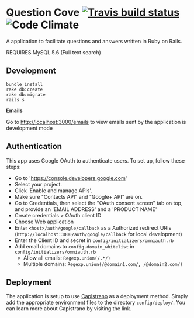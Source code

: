 # Question Cove [![Travis build status](https://travis-ci.org/severest/question-cove.svg?branch=master)](https://travis-ci.org/severest/question-cove) ![Code Climate](https://codeclimate.com/github/severest/question-cove/badges/gpa.svg)

A application to facilitate questions and answers written in Ruby on Rails.

REQUIRES MySQL 5.6 (Full text search)

## Development

```
bundle install
rake db:create
rake db:migrate
rails s
```

**Emails**

Go to <http://localhost:3000/emails> to view emails sent by the application is development mode


## Authentication

This app uses Google OAuth to authenticate users. To set up, follow these steps:

- Go to 'https://console.developers.google.com'
- Select your project.
- Click 'Enable and manage APIs'.
- Make sure "Contacts API" and "Google+ API" are on.
- Go to Credentials, then select the "OAuth consent screen" tab on top, and provide an 'EMAIL ADDRESS' and a 'PRODUCT NAME'
- Create credentials > OAuth client ID
- Choose Web application
- Enter `<host>/auth/google/callback` as a Authorized redirect URIs (`http://localhost:3000/auth/google/callback` for local development)
- Enter the Client ID and secret in `config/initializers/omniauth.rb`
- Add email domains to `config.domain_whitelist` in `config/initializers/omniauth.rb`
  - Allow all emails: `Regexp.union(/.*/)`
  - Multiple domains: `Regexp.union(/@domain1.com/, /@domain2.com/)`


## Deployment

The application is setup to use [Capistrano](https://github.com/capistrano/capistrano) as a deployment method. Simply add the appropriate environment files to the directory `config/deploy/`. You can learn more about Capistrano by visiting the link.
